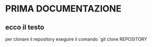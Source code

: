 # PRIMA DOCUMENTAZIONE
## ecco il testo

per clonare il repository eseguire il comando
`git clone REPOSITORY

